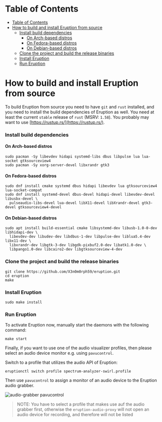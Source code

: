 # Table of Contents

- [Table of Contents](#table-of-contents)
- [How to build and install Eruption from source](#how-to-build-and-install-eruption-from-source)
    - [Install build dependencies](#install-build-dependencies)
      - [On Arch-based distros](#on-arch-based-distros)
      - [On Fedora-based distros](#on-fedora-based-distros)
      - [On Debian-based distros](#on-debian-based-distros)
    - [Clone the project and build the release binaries](#clone-the-project-and-build-the-release-binaries)
    - [Install Eruption](#install-eruption)
    - [Run Eruption](#run-eruption)

# How to build and install Eruption from source

To build Eruption from source you need to have `git` and `rust` installed, and you need to install the build
dependencies of Eruption as well. You need at least the current `stable` release of `rust` (MSRV: `1.58`).
You probably may want to use [https://rustup.rs/](https://rustup.rs/).

### Install build dependencies

#### On Arch-based distros

```shell
sudo pacman -Sy libevdev hidapi systemd-libs dbus libpulse lua lua-socket gtksourceview4
sudo pacman -Sy xorg-server-devel libxrandr gtk3
```

#### On Fedora-based distros

```shell
sudo dnf install cmake systemd dbus hidapi libevdev lua gtksourceview4 lua-socket-compat
sudo dnf install systemd-devel dbus-devel hidapi-devel libevdev-devel libusbx-devel \
  pulseaudio-libs-devel lua-devel libX11-devel libXrandr-devel gtk3-devel gtksourceview4-devel
```

#### On Debian-based distros

```shell
sudo apt install build-essential cmake libsystemd-dev libusb-1.0-0-dev libhidapi-dev \
  libevdev-dev libudev-dev libdbus-1-dev libpulse-dev liblua5.4-dev libx11-dev \
  libxrandr-dev libgtk-3-dev libgdk-pixbuf2.0-dev libatk1.0-dev \
  libpango1.0-dev libcairo2-dev libgtksourceview-4-dev
```

### Clone the project and build the release binaries

```shell
git clone https://github.com/X3n0m0rph59/eruption.git
cd eruption
make
```

### Install Eruption

```shell
sudo make install
```

### Run Eruption

To activate Eruption now, manually start the daemons with the following command:

```shell
make start
```

Finally, if you want to use one of the audio visualizer profiles, then please select an audio device monitor e.g.
using `pavucontrol`.

Switch to a profile that utilizes the audio API of Eruption:
```shell
eruptionctl switch profile spectrum-analyzer-swirl.profile
```

Then use `pavucontrol` to assign a monitor of an audio device to the Eruption audio grabber.

![audio-grabber pavucontrol](assets/screenshot-audio-grabber-pavucontrol.png)
> NOTE: You have to select a profile that makes use auf the audio grabber first, otherwise the
> `eruption-audio-proxy` will not open an audio device for recording, and therefore will not be listed
